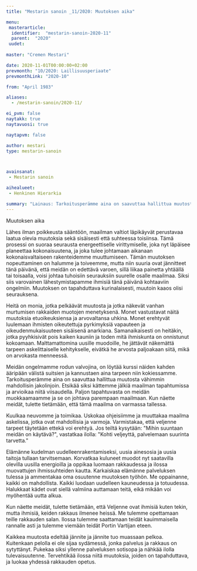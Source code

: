 ```yaml
---
title: "Mestarin sanoin _11/2020: Muutoksen aika"

menu:
 masterarticle:
  identifier:  "mestarin-sanoin-2020-11"
  parent:  "2020"
 uudet:
 
master: "Cremen Mestari"

date: 2020-11-01T00:00:00+02:00
prevmonth: "10/2020: Laillisuusperiaate"
prevmonthLink: "2020-10"

from: "April 1983"

aliases:
  - /mestarin-sanoin/2020-11/

ei_pvm: false
naytakk: true
naytavuosi: true

naytapvm: false

author: mestari
type: mestarin-sanoin



avainsanat:
 - Mestarin sanoin

aihealueet:
 - Henkinen Hierarkia

summary: "Lainaus: Tarkoitusperämme aina on saavuttaa hallittua muutosta vähimmin mahdollisin jakolinjoin. Etsikää siksi kättemme jälkiä maailman tapahtumissa ja arvioikaa niitä viisaudella. Paljon tapahtuvasta on meidän muokkaamaamme ja se on johtava parempaan maailmaan."
---
```

Muutoksen aika

Lähes ilman poikkeusta sääntöön, maailman valtiot läpikäyvät perustavaa laatua olevia muutoksia sekä sisäisesti että suhteessa toisiinsa. Tämä prosessi on suoraa seurausta energeettiselle virittymiselle, joka nyt läpäisee planeettaa kokonaisuutena, ja joka tulee johtamaan aikanaan kokonaisvaltaiseen rakenteidemme muuttumiseen. Tämän muutoksen nopeuttaminen on halumme ja toiveemme, mutta niin suuria ovat jännitteet tänä päivänä, että meidän on edettävä varoen, sillä liikaa painetta yhtäällä tai toisaalla, voisi johtaa tuhoisiin seurauksiin suurelle osalle maailmaa. Siksi siis varovainen lähestymistapamme ihmisiä tänä päivänä kohtaaviin ongelmiin. Muutoksen on tapahduttava kurinalaisesti, muutoin kaaos olisi seurauksena.

Heitä on monia, jotka pelkäävät muutosta ja jotka näkevät vanhan murtumisen rakkaiden muotojen menetyksenä. Monet vastustavat näitä muutoksia etuoikeuksiensa ja arvovaltansa uhkina. Monet erehtyvät luulemaan ihmisten oikeutettuja pyrkimyksiä vapauteen ja oikeudenmukaisuuteen sisäisenä anarkiana. Samanaikaisesti on heitäkin, jotka pyyhkisivät pois kaiken kauniin ja toden mitä ihmiskunta on onnistunut kokoamaan. Malttamattomina uusille muodoille, he jättävät näkemättä tarpeen askelittaiselle kehitykselle, eivätkä he arvosta paljoakaan siitä, mikä on arvokasta menneessä.

Meidän ongelmamme rodun valvojina, on löytää kurssi näiden kahden ääripään välistä suitsien ja kannustaen aina tarpeen niin kokiessamme. Tarkoitusperämme aina on saavuttaa hallittua muutosta vähimmin mahdollisin jakolinjoin. Etsikää siksi kättemme jälkiä maailman tapahtumissa ja arvioikaa niitä viisaudella. Paljon tapahtuvasta on meidän muokkaamaamme ja se on johtava parempaan maailmaan. Kun näette meidät, tulette tietämään, että tämä maailma on varmassa tallessa.

Kuulkaa neuvomme ja toimikaa. Uskokaa ohjeisiimme ja muuttakaa maailma askelissa, jotka ovat mahdollisia ja varmoja. Varmistakaa, että veljenne tarpeet täytetään ettekä voi erehtyä. Jos teiltä kysytään: "Mihin suuntaan meidän on käytävä?", vastatkaa ilolla: "Kohti veljeyttä, palvelemaan suurinta tarvetta."

Elämänne kudelman uudelleenrakentamiseksi, uusia ainesosia ja uusia taitoja tullaan tarvitsemaan. Korvatkaa kuluneet muodot nyt saatavilla olevilla uusilla energioilla ja oppikaa luomaan rakkaudessa ja ilossa muovattujen ihmissuhteiden kautta. Karkaiskaa elämänne palveluksen tulessa ja ammentakaa oma osuutenne muutoksen työhön. Me oppainanne, kaikki on mahdollista. Kaikki luodaan uudelleen kauneudessa ja totuudessa. Halukkaat kädet ovat siellä valmiina auttamaan teitä, eikä mikään voi myöhentää uutta alkua.

Kun näette meidät, tulette tietämään, että Veljenne ovat ihmisiä kuten tekin, mutta ihmisiä, keiden rakkaus ilmenee heissä. Me tulemme opettamaan teille rakkauden salan. Ilossa tulemme saattamaan teidät kauimmaisella rannalle asti ja tulemme viemään teidät Portin Vartijan eteen.

Kaikkea muutosta edeltää jännite ja jännite tuo muassaan pelkoa. Kuitenkaan pelolla ei ole sijaa sydämessä, jonka palvelus ja rakkaus on sytyttänyt. Pukekaa siksi yllenne palveluksen sotisopa ja nähkää ilolla tulevaisuutenne. Tervehtikää ilossa niitä muutoksia, joiden on tapahduttava, ja luokaa yhdessä rakkauden opetus.